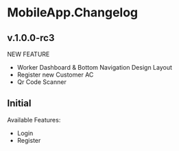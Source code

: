 # MobileApp.Changelog

## v.1.0.0-rc3
NEW FEATURE
* Worker Dashboard & Bottom Navigation Design Layout
* Register new Customer AC
* Qr Code Scanner

## Initial
Available Features:
* Login
* Register
